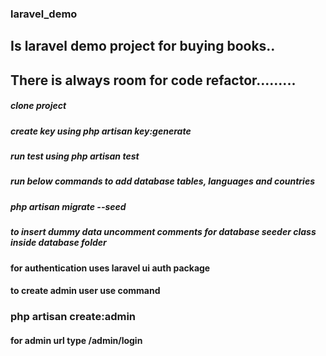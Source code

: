 ### laravel_demo

## Is laravel demo project for buying books..

## There is always room for code refactor.........

##### clone project

##### create key using php artisan key:generate

##### run test using php artisan test

##### run below commands to add database tables, languages and countries
##### php artisan migrate --seed

##### to insert dummy data uncomment comments for database seeder class inside database folder

#### for authentication uses laravel ui auth package

#### to create admin user use command

### php artisan create:admin


#### for admin url type /admin/login

